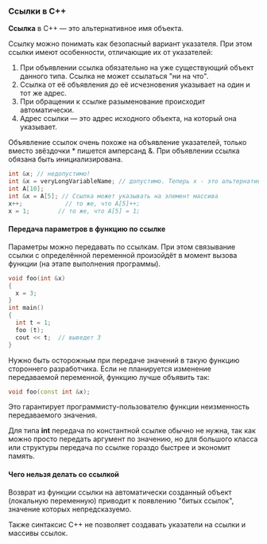 ### Ссылки в С++ ###

**Ссылка** в С++ — это альтернативное имя объекта.

Ссылку можно понимать как безопасный вариант указателя. При этом ссылки имеют особенности, отличающие их от 
указателей:

1. При объявлении ссылка обязательно  на уже существующий объект данного типа. Ссылка не может ссылаться "ни на 
что".
2. Ссылка от её объявления до её исчезновения указывает на один и тот же адрес.
3. При обращении к ссылке разыменование происходит автоматически.
4. Адрес ссылки — это адрес исходного объекта, на который она указывает.

Объявление ссылок очень похоже на объявление указателей, только вместо звёздочки * пишется амперсанд &.
При объявлении ссылка обязана быть инициализирована.
```c++
int &x; // недопустимо!
int &x = veryLongVariableName; // допустимо. Теперь x - это альтернативное имя переменной veryLongVariableName
int A[10];
int &x = A[5]; // Ссылка может указывать на элемент массива
x++;            // то же, что A[5]++;
x = 1;        // то же, что A[5] = 1;
```

#### Передача параметров в функцию по ссылке ####

Параметры можно передавать по ссылкам. При этом связывание ссылки с определённой переменной произойдёт в момент 
вызова функции (на этапе выполнения программы).
```c++
void foo(int &x)
{
  x = 3;
}
int main() 
{
  int t = 1;
  foo (t);
  cout << t;  // выведет 3 
}
```
Нужно быть осторожным при передаче значений в такую функцию стороннего разработчика.
Если не планируется изменение передаваемой переменной, функцию лучше объявить так:
```c++
void foo(const int &x);
```
Это гарантирует программисту-пользователю функции неизменность передаваемого значения.

Для типа **int** передача по константной ссылке обычно не нужна, так как можно просто передать аргумент по значению, 
но для большого класса или структуры передача по ссылке гораздо быстрее и экономит память.

#### Чего нельзя делать со ссылкой ####

Возврат из функции ссылки на автоматически созданный объект (локальную переменную) приводит к появлению "битых 
ссылок", значение которых непредсказуемо.

Также синтаксис С++ не позволяет создавать указатели на ссылки и массивы ссылок.
